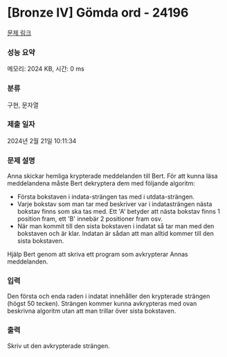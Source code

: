 # [Bronze IV] Gömda ord - 24196 

[문제 링크](https://www.acmicpc.net/problem/24196) 

### 성능 요약

메모리: 2024 KB, 시간: 0 ms

### 분류

구현, 문자열

### 제출 일자

2024년 2월 21일 10:11:34

### 문제 설명

<p>Anna skickar hemliga krypterade meddelanden till Bert. För att kunna läsa meddelandena måste Bert dekryptera dem med följande algoritm:</p>

<ul>
	<li>Första bokstaven i indata-strängen tas med i utdata-strängen.</li>
	<li>Varje bokstav som man tar med beskriver var i indatasträngen nästa bokstav finns som ska tas med. Ett 'A' betyder att nästa bokstav finns 1 position fram, ett 'B' innebär 2 positioner fram osv.</li>
	<li>När man kommit till den sista bokstaven i indatat så tar man med den bokstaven och är klar. Indatan är sådan att man alltid kommer till den sista bokstaven.</li>
</ul>

<p>Hjälp Bert genom att skriva ett program som avkrypterar Annas meddelanden.</p>

### 입력 

 <p>Den första och enda raden i indatat innehåller den krypterade strängen (högst 50 tecken). Strängen kommer kunna avkrypteras med ovan beskrivna algoritm utan att man trillar över sista bokstaven. </p>

### 출력 

 <p>Skriv ut den avkrypterade strängen.</p>

